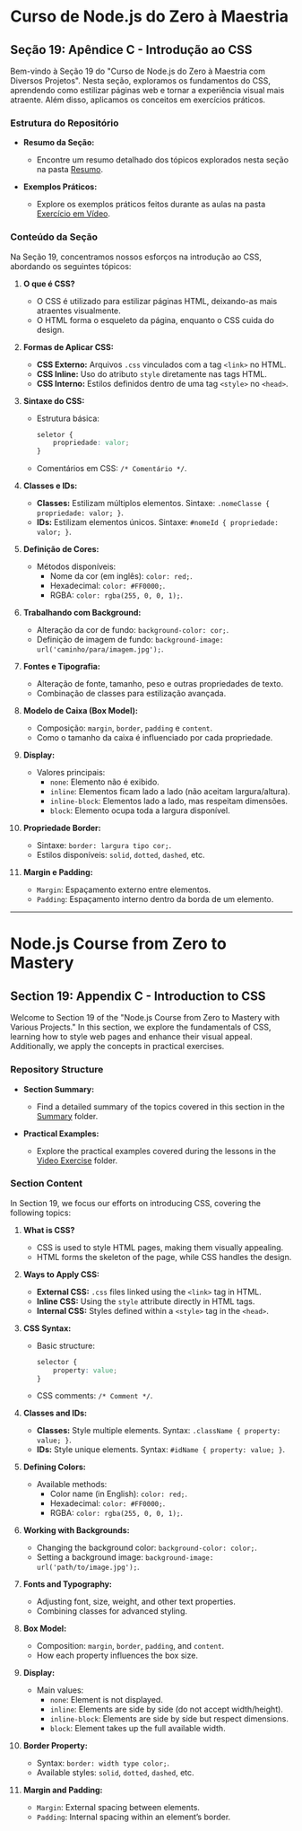 # Curso de Node.js do Zero à Maestria

## Seção 19: Apêndice C - Introdução ao CSS

Bem-vindo à Seção 19 do "Curso de Node.js do Zero à Maestria com Diversos Projetos". Nesta seção, exploramos os fundamentos do CSS, aprendendo como estilizar páginas web e tornar a experiência visual mais atraente. Além disso, aplicamos os conceitos em exercícios práticos.

### Estrutura do Repositório

- **Resumo da Seção:**
  - Encontre um resumo detalhado dos tópicos explorados nesta seção na pasta [Resumo](./RESUMO/).

- **Exemplos Práticos:**
  - Explore os exemplos práticos feitos durante as aulas na pasta [Exercício em Vídeo](./EXERCICIOS/EXERCICIO%20VIDEO%20AULA/).

### Conteúdo da Seção

Na Seção 19, concentramos nossos esforços na introdução ao CSS, abordando os seguintes tópicos:

1. **O que é CSS?**
   - O CSS é utilizado para estilizar páginas HTML, deixando-as mais atraentes visualmente.
   - O HTML forma o esqueleto da página, enquanto o CSS cuida do design.

2. **Formas de Aplicar CSS:**
   - **CSS Externo:** Arquivos `.css` vinculados com a tag `<link>` no HTML.
   - **CSS Inline:** Uso do atributo `style` diretamente nas tags HTML.
   - **CSS Interno:** Estilos definidos dentro de uma tag `<style>` no `<head>`.

3. **Sintaxe do CSS:**
   - Estrutura básica:  
     ```css
     seletor {
         propriedade: valor;
     }
     ```
   - Comentários em CSS: `/* Comentário */`.

4. **Classes e IDs:**
   - **Classes:** Estilizam múltiplos elementos. Sintaxe: `.nomeClasse { propriedade: valor; }`.
   - **IDs:** Estilizam elementos únicos. Sintaxe: `#nomeId { propriedade: valor; }`.

5. **Definição de Cores:**
   - Métodos disponíveis:  
     - Nome da cor (em inglês): `color: red;`.
     - Hexadecimal: `color: #FF0000;`.
     - RGBA: `color: rgba(255, 0, 0, 1);`.

6. **Trabalhando com Background:**
   - Alteração da cor de fundo: `background-color: cor;`.
   - Definição de imagem de fundo: `background-image: url('caminho/para/imagem.jpg');`.

7. **Fontes e Tipografia:**
   - Alteração de fonte, tamanho, peso e outras propriedades de texto.
   - Combinação de classes para estilização avançada.

8. **Modelo de Caixa (Box Model):**
   - Composição: `margin`, `border`, `padding` e `content`.
   - Como o tamanho da caixa é influenciado por cada propriedade.

9. **Display:**
   - Valores principais:
     - `none`: Elemento não é exibido.
     - `inline`: Elementos ficam lado a lado (não aceitam largura/altura).
     - `inline-block`: Elementos lado a lado, mas respeitam dimensões.
     - `block`: Elemento ocupa toda a largura disponível.

10. **Propriedade Border:**
    - Sintaxe: `border: largura tipo cor;`.
    - Estilos disponíveis: `solid`, `dotted`, `dashed`, etc.

11. **Margin e Padding:**
    - `Margin`: Espaçamento externo entre elementos.
    - `Padding`: Espaçamento interno dentro da borda de um elemento.

***

# Node.js Course from Zero to Mastery

## Section 19: Appendix C - Introduction to CSS

Welcome to Section 19 of the "Node.js Course from Zero to Mastery with Various Projects." In this section, we explore the fundamentals of CSS, learning how to style web pages and enhance their visual appeal. Additionally, we apply the concepts in practical exercises.

### Repository Structure

- **Section Summary:**
  - Find a detailed summary of the topics covered in this section in the [Summary](./RESUMO/) folder.

- **Practical Examples:**
  - Explore the practical examples covered during the lessons in the [Video Exercise](./EXERCICIOS/EXERCICIO%20VIDEO%20AULA/) folder.

### Section Content

In Section 19, we focus our efforts on introducing CSS, covering the following topics:

1. **What is CSS?**
   - CSS is used to style HTML pages, making them visually appealing.
   - HTML forms the skeleton of the page, while CSS handles the design.

2. **Ways to Apply CSS:**
   - **External CSS:** `.css` files linked using the `<link>` tag in HTML.
   - **Inline CSS:** Using the `style` attribute directly in HTML tags.
   - **Internal CSS:** Styles defined within a `<style>` tag in the `<head>`.

3. **CSS Syntax:**
   - Basic structure:  
     ```css
     selector {
         property: value;
     }
     ```
   - CSS comments: `/* Comment */`.

4. **Classes and IDs:**
   - **Classes:** Style multiple elements. Syntax: `.className { property: value; }`.
   - **IDs:** Style unique elements. Syntax: `#idName { property: value; }`.

5. **Defining Colors:**
   - Available methods:  
     - Color name (in English): `color: red;`.
     - Hexadecimal: `color: #FF0000;`.
     - RGBA: `color: rgba(255, 0, 0, 1);`.

6. **Working with Backgrounds:**
   - Changing the background color: `background-color: color;`.
   - Setting a background image: `background-image: url('path/to/image.jpg');`.

7. **Fonts and Typography:**
   - Adjusting font, size, weight, and other text properties.
   - Combining classes for advanced styling.

8. **Box Model:**
   - Composition: `margin`, `border`, `padding`, and `content`.
   - How each property influences the box size.

9. **Display:**
   - Main values:
     - `none`: Element is not displayed.
     - `inline`: Elements are side by side (do not accept width/height).
     - `inline-block`: Elements are side by side but respect dimensions.
     - `block`: Element takes up the full available width.

10. **Border Property:**
    - Syntax: `border: width type color;`.
    - Available styles: `solid`, `dotted`, `dashed`, etc.

11. **Margin and Padding:**
    - `Margin`: External spacing between elements.
    - `Padding`: Internal spacing within an element’s border.
